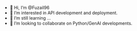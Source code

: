 - 👋 Hi, I’m @Fuzail96
- 👀 I’m interested in API development and deployment.
- 🌱 I’m still learning ...
- 💞️ I’m looking to collaborate on Python/GenAI developments.

<!---
Fuzail96/Fuzail96 is a ✨ special ✨ repository because its `README.md` (this file) appears on your GitHub profile.
You can click the Preview link to take a look at your changes.
--->
